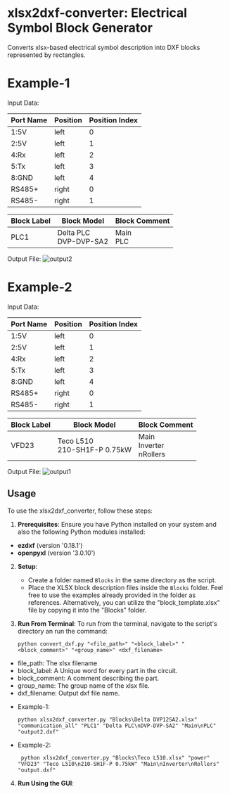 
# xlsx2dxf-converter: Electrical Symbol Block Generator

Converts xlsx-based electrical symbol description into DXF blocks represented by rectangles.

# Example-1
Input Data:


| Port Name    | Position       | Position Index|
|--------------|----------------|----------------|
| 1:5V             | left |0|
| 2:5V             | left |1|
| 4:Rx             | left |2|
| 5:Tx             | left |3|
| 8:GND            | left |4|
| RS485+       | right          |0|
| RS485-       | right          |1|

| Block Label  | Block Model  |Block Comment|
|--------------|----------------|----------------|
| PLC1          |   Delta PLC <br> DVP-DVP-SA2  |Main <br> PLC|

Output File:
![output2](https://github.com/aimilios/xlsx2dxf-converter/assets/7573375/cea1aa15-9783-4fdf-a38c-4e416ae01098)

# Example-2
Input Data:

| Port Name    | Position       | Position Index|
|--------------|----------------|----------------|
| 1:5V             | left |0|
| 2:5V             | left |1|
| 4:Rx             | left |2|
| 5:Tx             | left |3|
| 8:GND            | left |4|
| RS485+       | right          |0|
| RS485-       | right          |1|

| Block Label  | Block Model  |Block Comment|
|--------------|----------------|----------------|
| VFD23          |   Teco L510 <br> 210-SH1F-P 0.75kW  |Main <br> Inverter <br> nRollers|

Output File:
![output1](https://github.com/aimilios/xlsx2dxf-converter/assets/7573375/4ca67ad9-fa87-4906-8ba4-77081c7e6960)

## Usage

To use the xlsx2dxf_converter, follow these steps:

1. **Prerequisites**: Ensure you have Python installed on your system and also the following Python modules installed:

- **ezdxf** (version '0.18.1')
- **openpyxl** (version '3.0.10')

2. **Setup**:
   - Create a folder named `Blocks` in the same directory as the script.
   - Place the XLSX block description files inside the `Blocks` folder. Feel free to use the examples already provided in the folder as references. Alternatively, you can utilize the "block_template.xlsx" file by copying it into the "Blocks" folder.


3. **Run From Terminal**:
To run from the terminal, navigate to the script's directory an run the command:

   ```
   python convert_dxf.py "<file_path>" "<block_label>" "<block_comment>" "<group_name>" <dxf_filename>
   ```
* file_path: The xlsx filename 
* block_label: A Unique word for every part in the circuit.
* block_comment: A comment describing the part.
* group_name: The group name of the xlsx file.
* dxf_filename: Output dxf file name.

- Example-1:
   ```   
   python xlsx2dxf_converter.py "Blocks\Delta DVP12SA2.xlsx" "communication_all" "PLC1" "Delta PLC\nDVP-DVP-SA2" "Main\nPLC" "output2.dxf"
   ```
   
- Example-2:
   ```
    python xlsx2dxf_converter.py "Blocks\Teco L510.xlsx" "power" "VFD23" "Teco L510\n210-SH1F-P 0.75kW" "Main\nInverter\nRollers" "output.dxf"
   ```

4. **Run Using the GUI**:
